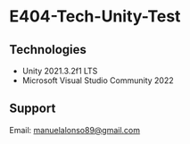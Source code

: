 # E404-Tech-Unity-Test

## Technologies

* Unity 2021.3.2f1 LTS
* Microsoft Visual Studio Community 2022

## Support

Email: manuelalonso89@gmail.com
